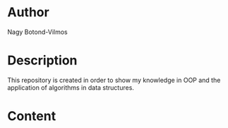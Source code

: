 # Author
Nagy Botond-Vilmos

# Description
This repository is created in order to show my knowledge in OOP and the application of algorithms in data structures.

# Content
